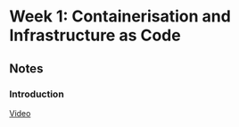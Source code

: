 # Week 1: Containerisation and Infrastructure as Code
## Notes

### Introduction
[Video](https://www.youtube.com/watch?v=-zpVha7bw5A)

